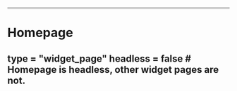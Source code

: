 ---
# Homepage
type = "widget_page"
headless = false  # Homepage is headless, other widget pages are not.
---
